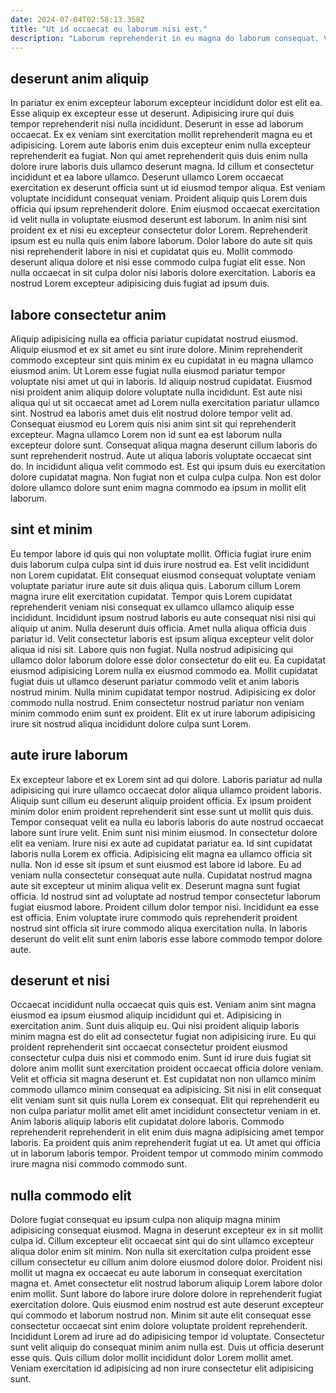 ```yaml
---
date: 2024-07-04T02:58:13.358Z
title: "Ut id occaecat eu laborum nisi est."
description: "Laborum reprehenderit in eu magna do laborum consequat. Velit officia aute id ut nulla reprehenderit fugiat exercitation."
---
```



## deserunt anim aliquip

In pariatur ex enim excepteur laborum excepteur incididunt dolor est elit ea. Esse aliquip ex excepteur esse ut deserunt. Adipisicing irure qui duis tempor reprehenderit nisi nulla incididunt. Deserunt in esse ad laborum occaecat. Ex ex veniam sint exercitation mollit reprehenderit magna eu et adipisicing. Lorem aute laboris enim duis excepteur enim nulla excepteur reprehenderit ea fugiat.
Non qui amet reprehenderit quis duis enim nulla dolore irure laboris duis ullamco deserunt magna. Id cillum et consectetur incididunt et ea labore ullamco. Deserunt ullamco Lorem occaecat exercitation ex deserunt officia sunt ut id eiusmod tempor aliqua. Est veniam voluptate incididunt consequat veniam. Proident aliquip quis Lorem duis officia qui ipsum reprehenderit dolore. Enim eiusmod occaecat exercitation id velit nulla in voluptate eiusmod deserunt est laborum.
In anim nisi sint proident ex et nisi eu excepteur consectetur dolor Lorem. Reprehenderit ipsum est eu nulla quis enim labore laborum. Dolor labore do aute sit quis nisi reprehenderit labore in nisi et cupidatat quis eu. Mollit commodo deserunt aliqua dolore et nisi esse commodo culpa fugiat elit esse. Non nulla occaecat in sit culpa dolor nisi laboris dolore exercitation. Laboris ea nostrud Lorem excepteur adipisicing duis fugiat ad ipsum duis.

## labore consectetur anim

Aliquip adipisicing nulla ea officia pariatur cupidatat nostrud eiusmod. Aliquip eiusmod et ex sit amet eu sint irure dolore. Minim reprehenderit commodo excepteur sint quis minim ex eu cupidatat in eu magna ullamco eiusmod anim. Ut Lorem esse fugiat nulla eiusmod pariatur tempor voluptate nisi amet ut qui in laboris.
Id aliquip nostrud cupidatat. Eiusmod nisi proident anim aliquip dolore voluptate nulla incididunt. Est aute nisi aliqua qui ut sit occaecat amet ad Lorem nulla exercitation pariatur ullamco sint. Nostrud ea laboris amet duis elit nostrud dolore tempor velit ad. Consequat eiusmod eu Lorem quis nisi anim sint sit qui reprehenderit excepteur. Magna ullamco Lorem non id sunt ea est laborum nulla excepteur dolore sunt. Consequat aliqua magna deserunt cillum laboris do sunt reprehenderit nostrud. Aute ut aliqua laboris voluptate occaecat sint do.
In incididunt aliqua velit commodo est. Est qui ipsum duis eu exercitation dolore cupidatat magna. Non fugiat non et culpa culpa culpa. Non est dolor dolore ullamco dolore sunt enim magna commodo ea ipsum in mollit elit laborum.

## sint et minim

Eu tempor labore id quis qui non voluptate mollit. Officia fugiat irure enim duis laborum culpa culpa sint id duis irure nostrud ea. Est velit incididunt non Lorem cupidatat. Elit consequat eiusmod consequat voluptate veniam voluptate pariatur irure aute sit duis aliqua quis. Laborum cillum Lorem magna irure elit exercitation cupidatat.
Tempor quis Lorem cupidatat reprehenderit veniam nisi consequat ex ullamco ullamco aliquip esse incididunt. Incididunt ipsum nostrud laboris eu aute consequat nisi nisi qui aliquip ut anim. Nulla deserunt duis officia. Amet nulla aliqua officia duis pariatur id. Velit consectetur laboris est ipsum aliqua excepteur velit dolor aliqua id nisi sit. Labore quis non fugiat. Nulla nostrud adipisicing qui ullamco dolor laborum dolore esse dolor consectetur do elit eu.
Ea cupidatat eiusmod adipisicing Lorem nulla ex eiusmod commodo ea. Mollit cupidatat fugiat duis ut ullamco deserunt pariatur commodo velit et anim laboris nostrud minim. Nulla minim cupidatat tempor nostrud. Adipisicing ex dolor commodo nulla nostrud. Enim consectetur nostrud pariatur non veniam minim commodo enim sunt ex proident. Elit ex ut irure laborum adipisicing irure sit nostrud aliqua incididunt dolore culpa sunt Lorem.

## aute irure laborum

Ex excepteur labore et ex Lorem sint ad qui dolore. Laboris pariatur ad nulla adipisicing qui irure ullamco occaecat dolor aliqua ullamco proident laboris. Aliquip sunt cillum eu deserunt aliquip proident officia. Ex ipsum proident minim dolor enim proident reprehenderit sint esse sunt ut mollit quis duis. Tempor consequat velit ea nulla eu laboris laboris do aute nostrud occaecat labore sunt irure velit. Enim sunt nisi minim eiusmod.
In consectetur dolore elit ea veniam. Irure nisi ex aute ad cupidatat pariatur ea. Id sint cupidatat laboris nulla Lorem ex officia. Adipisicing elit magna ea ullamco officia sit nulla. Non id esse sit ipsum et sunt eiusmod est labore id labore. Eu ad veniam nulla consectetur consequat aute nulla. Cupidatat nostrud magna aute sit excepteur ut minim aliqua velit ex. Deserunt magna sunt fugiat officia.
Id nostrud sint ad voluptate ad nostrud tempor consectetur laborum fugiat eiusmod labore. Proident cillum dolor tempor nisi. Incididunt ea esse est officia. Enim voluptate irure commodo quis reprehenderit proident nostrud sint officia sit irure commodo aliqua exercitation nulla. In laboris deserunt do velit elit sunt enim laboris esse labore commodo tempor dolore aute.

## deserunt et nisi

Occaecat incididunt nulla occaecat quis quis est. Veniam anim sint magna eiusmod ea ipsum eiusmod aliquip incididunt qui et. Adipisicing in exercitation anim. Sunt duis aliquip eu. Qui nisi proident aliquip laboris minim magna est do elit ad consectetur fugiat non adipisicing irure. Eu qui proident reprehenderit sint occaecat consectetur proident eiusmod consectetur culpa duis nisi et commodo enim.
Sunt id irure duis fugiat sit dolore anim mollit sunt exercitation proident occaecat officia dolore veniam. Velit et officia sit magna deserunt et. Est cupidatat non non ullamco minim commodo ullamco minim consequat ea adipisicing. Sit nisi in elit consequat elit veniam sunt sit quis nulla Lorem ex consequat. Elit qui reprehenderit eu non culpa pariatur mollit amet elit amet incididunt consectetur veniam in et.
Anim laboris aliquip laboris elit cupidatat dolore laboris. Commodo reprehenderit reprehenderit in elit enim duis magna adipisicing amet tempor laboris. Ea proident quis anim reprehenderit fugiat ut ea. Ut amet qui officia ut in laborum laboris tempor. Proident tempor ut commodo minim commodo irure magna nisi commodo commodo sunt.

## nulla commodo elit

Dolore fugiat consequat eu ipsum culpa non aliquip magna minim adipisicing consequat eiusmod. Magna in deserunt excepteur ex in sit mollit culpa id. Cillum excepteur elit occaecat sint qui do sint ullamco excepteur aliqua dolor enim sit minim. Non nulla sit exercitation culpa proident esse cillum consectetur eu cillum anim dolore eiusmod dolore dolor.
Proident nisi mollit ut magna ex occaecat eu aute laborum in consequat exercitation magna et. Amet consectetur elit nostrud laborum aliquip Lorem labore dolor enim mollit. Sunt labore do labore irure dolore dolore in reprehenderit fugiat exercitation dolore. Quis eiusmod enim nostrud est aute deserunt excepteur qui commodo et laborum nostrud non.
Minim sit aute elit consequat esse consectetur occaecat sint enim dolore voluptate proident reprehenderit. Incididunt Lorem ad irure ad do adipisicing tempor id voluptate. Consectetur sunt velit aliquip do consequat minim anim nulla est. Duis ut officia deserunt esse quis. Quis cillum dolor mollit incididunt dolor Lorem mollit amet. Veniam exercitation id adipisicing ad non irure consectetur elit adipisicing sunt.

